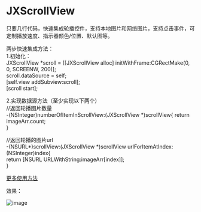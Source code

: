 # JXScrollView
只要几行代码，快速集成轮播控件，支持本地图片和网络图片，支持点击事件，可定制播放速度、指示器颜色/位置、默认图等。

两步快速集成方法：  
1.初始化：   
JXScrollView *scroll = [[JXScrollView alloc] initWithFrame:CGRectMake(0, 0, SCREENW, 200)];   
scroll.dataSource = self;    
[self.view addSubview:scroll];   
[scroll start];   

2.实现数据源方法（至少实现以下两个）   
//返回轮播图片数量   
-(NSInteger)numberOfItemInScrollView:(JXScrollView *)scrollView{
    return imageArr.count;     
}   

//返回轮播的图片url    
-(NSURL*)scrollView:(JXScrollView *)scrollView urlForItemAtIndex:(NSInteger)index{     
    return [NSURL URLWithString:imageArr[index]];     
}  

[更多使用方法](http://blog.csdn.net/dolacmeng/article/details/51177765)    

效果：    


![image](http://img.blog.csdn.net/20160418105818301)
